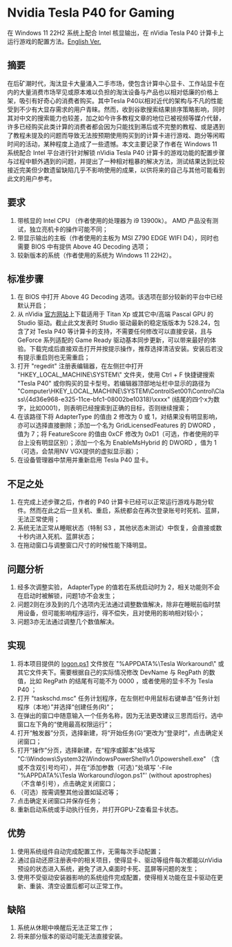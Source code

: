 # Nvidia Tesla P40 for Gaming
在 Windows 11 22H2 系统上配合 Intel 核显输出，在 nVidia Tesla P40 计算卡上运行游戏的配置方法。[English Ver.](https://github.com/toAlice/NvidiaTeslaP40forGaming/blob/main/README.md)

## 摘要
在后矿潮时代，淘汰显卡大量涌入二手市场，使包含计算中心显卡、工作站显卡在内的大量消费市场罕见或原本难以负担的淘汰设备与产品也以相对低廉的价格上架，吸引有好奇心的消费者购买。其中Tesla P40以相对近代的架构与不凡的性能受到不少有大显存需求的用户青睐。然而，收到谷歌搜索结果排序策略影响，同时其对中文的搜索能力也较差，加之如今许多教程文章的地位已被视频等媒介代替，许多已经购买此类计算的消费者都会因为只能找到滞后或不完整的教程、或是遇到了教程未提及的问题而导致无法按预期使用购买到的计算卡进行游戏、跑分等闲暇时间的活动，某种程度上造成了一些遗憾。本文主要记录了作者在 Windows 11 系统配合 Intel 平台进行针对解锁 nVidia Tesla P40 计算卡的游戏功能的配置步骤与过程中额外遇到的问题，并提出了一种相对粗暴的解决方法，测试结果达到比较接近完美但少数遗留缺陷几乎不影响使用的成果，以供将来的自己与其他可能看到此文的用户参考。

## 要求
1) 带核显的 Intel CPU （作者使用的处理器为 i9 13900k）。 AMD 产品没有测试，独立亮机卡的操作可能不同；
1) 带显示输出的主板（作者使用的主板为 MSI Z790 EDGE WIFI D4），同时也需要 BIOS 中有提供 Above 4G Decoding 选项；
1) 较新版本的系统（作者使用的系统为 Windows 11 22H2）。

## 标准步骤
1) 在 BIOS 中打开 Above 4G Decoding 选项。该选项在部分较新的平台中已经默认开启；
1) 从 nVidia [官方网站](https://www.nvidia.com/download/index.aspx)上下载适用于 Titan Xp 或其它中/高端 Pascal GPU 的 Studio 驱动。截止此文发表时 Studio 驱动最新的稳定版版本为 528.24，包含了对 Tesla P40 等计算卡的支持，不需要任何修改可以直接安装，且与 GeForce 系列适配的 Game Ready 驱动基本同步更新，可以带来最好的体验。下载完成后直接双击打开并按提示操作，推荐选择清洁安装。安装后若没有提示重启则也无需重启；
1) 打开 "regedit" 注册表编辑器，在左侧拦中打开 "HKEY_LOCAL_MACHINE\\SYSTEM\\" 文件夹，使用 Ctrl + F 快捷键搜索 "Tesla P40" 或你购买的显卡型号。若编辑器顶部地址栏中显示的路径为 "Computer\\HKEY_LOCAL_MACHINE\\SYSTEM\\ControlSet001\\Control\\Class\\{4d36e968-e325-11ce-bfc1-08002be10318}\\xxxx" (结尾的四个x为数字，比如0001)，则表明已经搜索到正确的目标，否则继续搜索；
1) 在该路径下将 AdapterType 的值由 2 修改为 0 或 1，对结果没有明显影响，亦可以选择直接删除；添加一个名为 GridLicensedFeatures 的 DWORD ，值为 7；将 FeatureScore 的值由 0xCF 修改为 0xD1（可选，作者使用的平台上没有明显区别）；添加一个名为 EnableMsHybrid 的 DWORD ，值为 1 （可选，会禁用NV VGX提供的虚拟显示器）；
1) 在设备管理器中禁用并重新启用 Tesla P40 显卡。

## 不足之处
1) 在完成上述步骤之后，作者的 P40 计算卡已经可以正常运行游戏与跑分软件。然而在此之后一旦关机、重启，系统都会在再次登录账号时死机、蓝屏，无法正常使用；
1) 系统无法正常从睡眠状态（特制 S3 ，其他状态未测试）中恢复，会直接或数十秒内进入死机、蓝屏状态；
1) 在拖动窗口与调整窗口尺寸的时候性能下降明显。

## 问题分析
1) 经多次调整实验， AdapterType 的值若在系统启动时为 2，相关功能则不会在启动时被解锁，问题1亦不会发生；
1) 问题2则在涉及到的几个选项内无法通过调整数值解决，除非在睡眠前临时禁用设备，但可能影响程序运行，得不偿失，且对使用的影响相对较小；
1) 问题3亦无法通过调整几个数值解决。

## 实现
1) 将本项目提供的 [logon.ps1](https://github.com/toAlice/NvidiaTeslaP40forGaming/blob/main/logon.ps1) 文件放在 "%APPDATA%\\Tesla Workaround\\"  或其它文件夹下。需要根据自己的实际情况修改 DevName 与 RegPath 的数值，比如 RegPath 的结尾有可能不为 0000 ，或者使用的显卡不为 Tesla P40 ；
1) 打开 "taskschd.msc" 任务计划程序，在左侧栏中用鼠标右键单击“任务计划程序（本地）”并选择“创建任务(R)“；
1) 在弹出的窗口中随意输入一个任务名称，因为无法更改建议三思而后行。选中窗口左下角的“使用最高权限运行”；
1) 打开“触发器”分页，选择新建，将“开始任务(G)”更改为“登录时”，点击确定关闭窗口；
1) 打开“操作”分页，选择新建，在“程序或脚本”处填写 "C:\\Windows\\System32\\WindowsPowerShell\\v1.0\\powershell.exe" （含或不含双引号均可），并在“添加参数（可选）”处填写 '-File "%APPDATA%\\Tesla Workaround\\logon.ps1"' (without apostrophes) （不含单引号），点击确定关闭窗口；
1) （可选）按需调整其他设置如延迟等；
1) 点击确定关闭窗口并保存任务；
1) 重新启动系统或手动执行任务，并打开GPU-Z查看显卡状态。

## 优势
1) 使用系统组件自动完成配置工作，无需每次手动配置；
2) 通过自动还原注册表中的相关项目，使得显卡、驱动等组件每次都能以nVidia预设的状态进入系统，避免了进入桌面时卡死、蓝屏等问题的发生；
3) 使用不受驱动安装器影响的系统组件完成配置，使得相关功能在显卡驱动在更新、重装、清空设置后都可以正常工作。

## 缺陷
1) 系统从休眠中唤醒后无法正常工作；
2) 将来部分版本的驱动可能无法直接安装。
